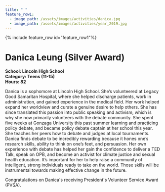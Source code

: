 ```yaml
---
title: " "
feature_row1:
  - image_path: /assets/images/activities/danica.jpg
  - image_path: /assets/images/activities/year_2019.jpg
---
```


{% include feature_row id="feature_row1"%}

# Danica Leung (Silver Award)

**School: Lincoln High School**  
**Category: Teens (11-15)**  
**Hours: 82**  

Danica is a sophomore at Lincoln High School. She’s volunteered at Legacy Good Samaritan Hospital, where she helped discharge patients, work in administration, and gained experience in the medical field. Her work helped expand her worldview and curate a genuine desire to help others. She has since translated this passion into public speaking and activism, which is why she now primarily volunteers with the debate community. She spent five weeks at Gonzaga University this past summer learning and practicing policy debate, and became policy debate captain at her school this year. She teaches her peers how to debate and judges at local tournaments. Danica finds debate to be incredibly rewarding because it hones one’s research skills, ability to think on one’s feet, and persuasion. Her own experience with debate has helped her gain the confidence to deliver a TED Talk, speak on OPB, and become an activist for climate justice and sexual health education. It’s important for her to help raise a community of intelligent, strong individuals ready to take on the world. Those skills will be instrumental towards making effective change in the future.   

Congratulations on Danica's receiving President's Volunteer Service Award (PVSA).
